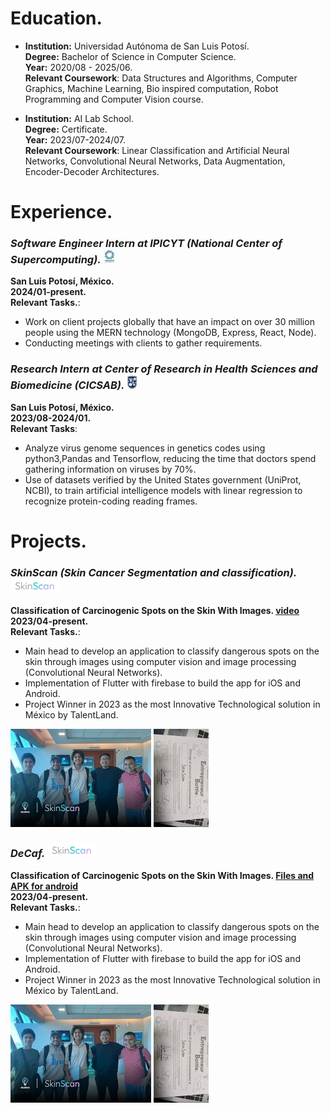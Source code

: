 # Education.
- **Institution:** Universidad Autónoma de San Luis Potosí.  
 **Degree:** Bachelor of Science in Computer Science.  
  **Year:** 2020/08 - 2025/06.  
  **Relevant Coursework**: Data Structures and Algorithms, Computer Graphics, Machine Learning, 
Bio inspired computation, Robot Programming and Computer Vision course.
 
- **Institution:** AI Lab School.  
  **Degree:** Certificate.   
  **Year:** 2023/07-2024/07.  
  **Relevant Coursework**: Linear Classification and Artificial Neural Networks, Convolutional 
Neural Networks, Data Augmentation, Encoder-Decoder Architectures.
  
# Experience.

### ***Software Engineer Intern at IPICYT (National Center of Supercomputing).***  ![IPICYT](/assets/img/IPICYTMIN.jpg)
  **San Luis Potosí, México.**  
  **2024/01-present.**  
  **Relevant Tasks.**:
  - Work on client projects globally that have an impact on over 30 million people using the MERN 
technology (MongoDB, Express, React, Node).
  - Conducting meetings with clients to gather requirements.

### ***Research Intern at Center of Research in Health Sciences and Biomedicine (CICSAB).***  ![CICSAB](/assets/img/CICSABM.png)
  **San Luis Potosí, México.**  
  **2023/08-2024/01.**  
  **Relevant Tasks**:
  - Analyze virus genome sequences in genetics codes using python3,Pandas and Tensorflow, 
reducing the time that doctors spend gathering information on viruses by 70%.
  - Use of datasets verified by the United States government (UniProt, NCBI), to train artificial 
intelligence models with linear regression to recognize protein-coding reading frames.

# Projects.

### ***SkinScan (Skin Cancer Segmentation and classification).*** ![SkinSkan](/assets/img/SkinSkan.png)  
  **Classification of Carcinogenic Spots on the Skin With Images. [video](https://www.youtube.com/watch?v=epS8nxu0Hcw&t=28s)**   
  **2023/04-present.**  
  **Relevant Tasks.**:
  - Main head to develop an application to classify dangerous spots on the skin through images 
using computer vision and image processing (Convolutional Neural Networks).
  - Implementation of Flutter with firebase to build the app for iOS and Android.
  - Project Winner in 2023 as the most Innovative Technological solution in México by TalentLand.

![SkinSkanLobby](/assets/img/MOMENTMMM.jpg) ![TALENTLAND](/assets/img/REWARDD.jpg)

### ***DeCaf.*** ![SkinSkan](/assets/img/SkinSkan.png)  
  **Classification of Carcinogenic Spots on the Skin With Images. [Files and APK for android](https://drive.google.com/drive/folders/1n6acXsUD5JTbjom0oisLw-J49Skz67Ve?usp=share_link)**   
  **2023/04-present.**  
  **Relevant Tasks.**:
  - Main head to develop an application to classify dangerous spots on the skin through images 
using computer vision and image processing (Convolutional Neural Networks).
  - Implementation of Flutter with firebase to build the app for iOS and Android.
  - Project Winner in 2023 as the most Innovative Technological solution in México by TalentLand.

![SkinSkanLobby](/assets/img/MOMENTMMM.jpg) ![TALENTLAND](/assets/img/REWARDD.jpg)

